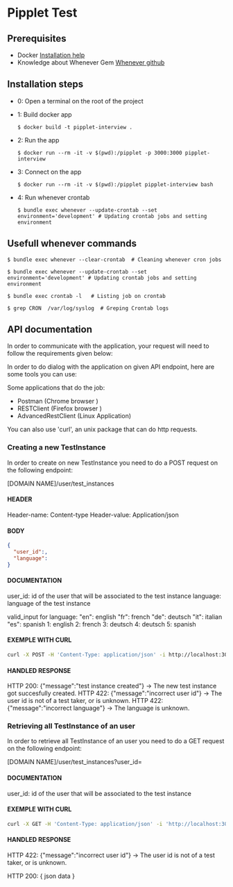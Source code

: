 # Pipplet Test

## Prerequisites

- Docker [Installation help](https://docs.docker.com/get-docker/)
- Knowledge about Whenever Gem [Whenever github](https://github.com/javan/whenever)

## Installation steps
- 0: Open a terminal on the root of the project

- 1: Build docker app

  ```
  $ docker build -t pipplet-interview .
  ```

- 2: Run the app

  ```
  $ docker run --rm -it -v $(pwd):/pipplet -p 3000:3000 pipplet-interview
  ```

- 3: Connect on the app

  ```
  $ docker run --rm -it -v $(pwd):/pipplet pipplet-interview bash
  ```

- 4: Run whenever crontab

  ```
  $ bundle exec whenever --update-crontab --set environment='development' # Updating crontab jobs and setting environment
  ```

## Usefull whenever commands

  ```
  $ bundle exec whenever --clear-crontab  # Cleaning whenever cron jobs
  ```

  ```
  $ bundle exec whenever --update-crontab --set environment='development' # Updating crontab jobs and setting environment
  ```

  ```
  $ bundle exec crontab -l   # Listing job on crontab
  ```

  ```
  $ grep CRON  /var/log/syslog  # Greping Crontab logs
  ```

## API documentation

In order to communicate with the application, your request will need to follow the requirements given below:

In order to do dialog with the application on given API endpoint, here are some tools you can use:

Some applications that do the job:
- Postman (Chrome browser )
- RESTClient (Firefox browser )
- AdvancedRestClient (Linux Application)

You can also use 'curl', an unix package that can do http requests.

### Creating a new TestInstance

In order to create on new TestInstance you need to do a POST request on the following endpoint:

[DOMAIN NAME]/user/test_instances

#### HEADER

Header-name: Content-type
Header-value: Application/json

#### BODY

```json
{
  "user_id":,
  "language":
}
```

#### DOCUMENTATION

user_id: id of the user that will be associated to the test instance
language: language of the test instance

valid_input for language:
"en": english
"fr": french
"de": deutsch
"it": italian
"es": spanish
1: english
2: french
3: deutsch
4: deutsch
5: spanish

#### EXEMPLE WITH CURL

```bash
curl -X POST -H 'Content-Type: application/json' -i http://localhost:3000/user/test_instances --data '{ "user_id": 1, "language": 1 }'
```

#### HANDLED RESPONSE

HTTP 200: {"message":"test instance created"} -> The new test instance got succesfully created.
HTTP 422: {"message":"incorrect user id"} -> The user id is not of a test taker, or is unknown.
HTTP 422: {"message":"incorrect language"} -> The language is unknown.

### Retrieving all TestInstance of an user

In order to retrieve all TestInstance of an user you need to do a GET request on the following endpoint:

[DOMAIN NAME]/user/test_instances?user_id=

#### DOCUMENTATION

user_id: id of the user that will be associated to the test instance

#### EXEMPLE WITH CURL

```bash
curl -X GET -H 'Content-Type: application/json' -i 'http://localhost:3000/user/test_instances?user_id=1'
```

#### HANDLED RESPONSE

HTTP 422: {"message":"incorrect user id"} -> The user id is not of a test taker, or is unknown.

HTTP 200: { json data }
